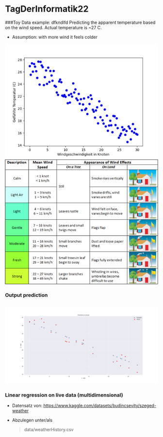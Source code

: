 # TagDerInformatik22

  

###Toy Data example:
dfkndlfd
Predicting the apparent temperature based on the wind speed.
Actual temperature is ~27 C.

- Assumption: with more wind it feels colder

![image](img/toy_data_plot.png)
![image](img/Beaufort%20Scale%201.png)

### Output prediction
![image](img/toy_data_prediction.png)
---


### Linear regression on live data (multidimensional)
- Datensatz von:
​https://www.kaggle.com/datasets/budincsevity/szeged-weather

- Abzulegen unter/als 
    > data/weatherHistory.csv
